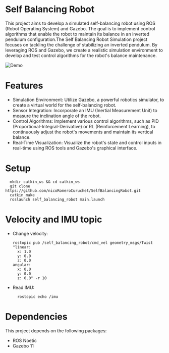 # Self Balancing Robot

This project aims to develop a simulated self-balancing robot using ROS (Robot Operating System) and Gazebo. The goal is to implement control algorithms that enable the robot to maintain its balance in an inverted pendulum configuration.The Self Balancing Robot Simulation project focuses on tackling the challenge of stabilizing an inverted pendulum. By leveraging ROS and Gazebo, we create a realistic simulation environment to develop and test control algorithms for the robot's balance maintenance.

![Demo]()


# Features

- Simulation Environment: Utilize Gazebo, a powerful robotics simulator, to create a virtual world for the self-balancing robot.
- Sensor Integration: Incorporate an IMU (Inertial Measurement Unit) to measure the inclination angle of the robot.
- Control Algorithms: Implement various control algorithms, such as PID (Proportional-Integral-Derivative) or RL (Reinforcement Learning), to continuously adjust the        robot's movements and maintain its vertical balance.
- Real-Time Visualization: Visualize the robot's state and control inputs in real-time using ROS tools and Gazebo's graphical interface.


# Setup 

      mkdir catkin_ws && cd catkin_ws
      git clone https://github.com/nicoRomeroCuruchet/SelfBalancingRobot.git
      catkin_make
      roslaunch self_balancing_robot main.launch


# Velocity and IMU topic

- Change velocity:

      rostopic pub /self_balancing_robot/cmd_vel geometry_msgs/Twist "linear:
        x: 1.0
        y: 0.0
        z: 0.0
      angular:
        x: 0.0
        y: 0.0
        z: 0.0" -r 10
        
- Read IMU:

        rostopic echo /imu
        
# Dependencies
This project depends on the following packages:

- ROS Noetic
- Gazebo 11
